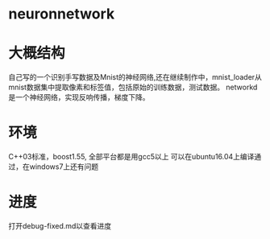 # neuronnetwork

# 大概结构
自己写的一个识别手写数据及Mnist的神经网络,还在继续制作中，mnist_loader从mnist数据集中提取像素和标签值，包括原始的训练数据，测试数据。
networkd是一个神经网络，实现反响传播，梯度下降。

# 环境
C++03标准，boost1.55, 全部平台都是用gcc5以上
可以在ubuntu16.04上编译通过，在windows7上还有问题

# 进度
打开debug-fixed.md以查看进度
